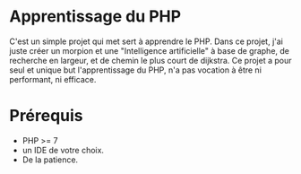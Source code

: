 # Apprentissage du PHP
C'est un simple projet qui met sert à apprendre le PHP.
Dans ce projet, j'ai juste créer un morpion et une "Intelligence artificielle" à base de graphe, 
de recherche en largeur, et de chemin le plus court de dijkstra.
Ce projet a pour seul et unique but l'apprentissage du PHP, n'a pas vocation à être ni performant, ni
efficace.

# Prérequis

* PHP >= 7
* un IDE de votre choix.
* De la patience. 